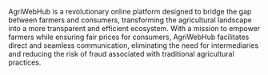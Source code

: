 AgriWebHub is a revolutionary online platform designed to bridge the gap between farmers and consumers, transforming the agricultural landscape into a more transparent and efficient ecosystem. With a mission to empower farmers while ensuring fair prices for consumers, AgriWebHub facilitates direct and seamless communication, eliminating the need for intermediaries and reducing the risk of fraud associated with traditional agricultural practices.
